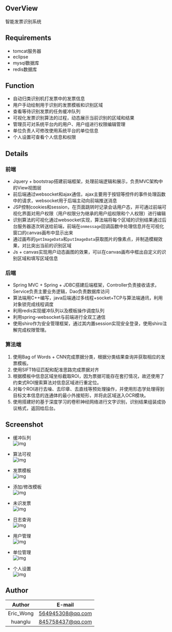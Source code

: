 ## OverView

智能发票识别系统

## Requirements

* tomcat服务器
* eclipse
* mysql数据库
* redis数据库

## Function

* 自动归类识别机打发票中的发票信息
* 用户手动绘制用于识别的发票模板和识别区域
* 查看等待识别发票的任务缓冲队列
* 可视化发票识别算法的过程，动态展示当前识别的区域和结果
* 管理员可对系统平台内的用户、用户组进行权限编辑管理
* 单位负责人可修改使用系统平台的单位信息
* 个人设置可查看个人信息和权限

## Details

### 前端

* Jquery + bootstrap搭建前端框架，处理前端逻辑和展示，负责MVC架构中的View视图层
* 前后端通过websocket和ajax通信，ajax主要用于按钮等控件的事件处理函数中的请求，websocket用于后端主动向前端推送消息
* JSP控制cookies和session，在页面跳转时记录会话用户态，并可通过前端可视化界面对用户权限（用户权限分为继承的用户组权限和个人权限）进行编辑
* 识别算法的可视化通过websocket实现，算法端将每个区域的识别结果通过后台服务器逐次转送给前端，前端在`onmessage`回调函数中处理信息并在可视化窗口的canvas画布中显示出来
* 通过画布的`getImageData`和`putImageData`获取图片的像素点，并制造模糊效果，对比突出当前的识别区域
* Js + canvas实现用户动态画图的效果，可以在canvas画布中框出自定义的识别区域和填写区域信息

### 后端

* Spring MVC + Spring + JDBC搭建后端框架，Controller负责接收请求，Service负责主要业务逻辑，Dao负责数据库访问
* 算法端用C++编写，java后端通过多线程+socket+TCP与算法端通讯，利用对象锁完成线程调度
* 利用redis实现缓冲队列以及模板操作调度队列
* 利用spring-websocket与前端进行全双工通信
* 使用shiro作为安全管理框架，通过其内置session实现安全登录，使用shiro注解完成权限管理。


### 算法端
1. 使用Bag of Words + CNN完成票据分类，根据分类结果查询并获取相应的发票模板。
2. 使用SIFT特征匹配和配准思路完成票据对齐
3. 根据模板中信息区域坐标截取ROI，因为票据可能存在套打情况，故还使用了约束式ROI搜索算法对信息区域进行重定位。
4. 对每个ROI进行去噪、去印章、去直线等预处理操作，并使用形态学处理得到目标文本信息的连通体的最小外接矩形，并将此区域送入OCR模块。
5. 使用搭建好的基于深度学习的卷积神经网络进行文字识别，识别结果组装成协议格式，返回给后台。

## Screenshot

* 缓冲队列<br/>
![img](https://github.com/huanglu20124/ImgRespository/blob/master/invoice/缓冲队列.png?raw=true)

* 算法可视<br/>
![img](https://github.com/huanglu20124/ImgRespository/blob/master/invoice/算法可视.png?raw=true)

* 发票模板<br/>
![img](https://github.com/huanglu20124/ImgRespository/blob/master/invoice/发票模板1.png?raw=true)

* 添加/修改模板<br/>
![img](https://github.com/huanglu20124/ImgRespository/blob/master/invoice/模板2.png?raw=true)

* 未识发票<br/>
![img](https://github.com/huanglu20124/ImgRespository/blob/master/invoice/未识别发票.png?raw=true)

* 日志查询<br/>
![img](https://github.com/huanglu20124/ImgRespository/blob/master/invoice/日志查询.png?raw=true)

* 用户管理<br/>
![img](https://github.com/huanglu20124/ImgRespository/blob/master/invoice/用户管理.png?raw=true)

* 单位管理<br/>
![img](https://github.com/huanglu20124/ImgRespository/blob/master/invoice/单位管理.png?raw=true)

* 个人设置<br/>
![img](https://github.com/huanglu20124/ImgRespository/blob/master/invoice/个人设置.png?raw=true)

## Author

| Author | E-mail |
| :------:  | :------: |
| Eric_Wong |  564945308@qq.com |
| huanglu | 845758437@qq.com |
